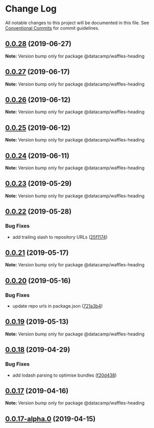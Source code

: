 # Change Log

All notable changes to this project will be documented in this file.
See [Conventional Commits](https://conventionalcommits.org) for commit guidelines.

## [0.0.28](https://github.com/datacamp/design-system/compare/@datacamp/waffles-heading@0.0.27...@datacamp/waffles-heading@0.0.28) (2019-06-27)

**Note:** Version bump only for package @datacamp/waffles-heading





## [0.0.27](https://github.com/datacamp/design-system/compare/@datacamp/waffles-heading@0.0.26...@datacamp/waffles-heading@0.0.27) (2019-06-17)

**Note:** Version bump only for package @datacamp/waffles-heading





## [0.0.26](https://github.com/datacamp/design-system/compare/@datacamp/waffles-heading@0.0.25...@datacamp/waffles-heading@0.0.26) (2019-06-12)

**Note:** Version bump only for package @datacamp/waffles-heading





## [0.0.25](https://github.com/datacamp/design-system/compare/@datacamp/waffles-heading@0.0.24...@datacamp/waffles-heading@0.0.25) (2019-06-12)

**Note:** Version bump only for package @datacamp/waffles-heading





## [0.0.24](https://github.com/datacamp/design-system/compare/@datacamp/waffles-heading@0.0.23...@datacamp/waffles-heading@0.0.24) (2019-06-11)

**Note:** Version bump only for package @datacamp/waffles-heading





## [0.0.23](https://github.com/datacamp-engineering/design-system/tree/master/packages/react-components/heading/compare/@datacamp/waffles-heading@0.0.22...@datacamp/waffles-heading@0.0.23) (2019-05-29)

**Note:** Version bump only for package @datacamp/waffles-heading





## [0.0.22](https://github.com/datacamp-engineering/design-system/tree/master/packages/react-components/heading/compare/@datacamp/waffles-heading@0.0.21...@datacamp/waffles-heading@0.0.22) (2019-05-28)


### Bug Fixes

* add trailing slash to repository URLs ([25f1174](https://github.com/datacamp-engineering/design-system/tree/master/packages/react-components/heading/commit/25f1174))





## [0.0.21](https://github.com/datacamp-engineering/design-system/tree/master/packages/react-components/heading/compare/@datacamp/waffles-heading@0.0.20...@datacamp/waffles-heading@0.0.21) (2019-05-17)

**Note:** Version bump only for package @datacamp/waffles-heading





## [0.0.20](https://github.com/datacamp-engineering/design-system/tree/master/packages/react-components/heading/compare/@datacamp/waffles-heading@0.0.19...@datacamp/waffles-heading@0.0.20) (2019-05-16)


### Bug Fixes

* update repo urls in package.json ([721a3b4](https://github.com/datacamp-engineering/design-system/tree/master/packages/react-components/heading/commit/721a3b4))





## [0.0.19](https://github.com/datacamp/design-system/compare/@datacamp/waffles-heading@0.0.18...@datacamp/waffles-heading@0.0.19) (2019-05-13)

**Note:** Version bump only for package @datacamp/waffles-heading





## [0.0.18](https://github.com/datacamp/design-system/compare/@datacamp/waffles-heading@0.0.17...@datacamp/waffles-heading@0.0.18) (2019-04-29)


### Bug Fixes

* add lodash parsing to optimise bundles ([f20d438](https://github.com/datacamp/design-system/commit/f20d438))





## [0.0.17](https://github.com/datacamp/design-system/compare/@datacamp/waffles-heading@0.0.17-alpha.0...@datacamp/waffles-heading@0.0.17) (2019-04-16)

**Note:** Version bump only for package @datacamp/waffles-heading





## [0.0.17-alpha.0](https://github.com/datacamp/design-system/compare/@datacamp/waffles-heading@0.0.17-alpha.0...@datacamp/waffles-heading@0.0.17-alpha.0) (2019-04-15)
